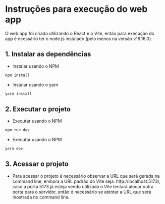 # Instruções para execução do web app

O web app foi criado utilizando o React e o Vite, então para execução do app é ncessário ter o node.js instalado (pelo menos na versão v16.16.0).

## 1. Instalar as dependências
- Instalar usando o NPM

```js
npm install
```

- Instalar usando o yarn

```js
yarn install
```
## 2. Executar o projeto

- Executar usando o NPM

```js
npm run dev
```

- Executar usando o NPM

```js
yarn dev
```
## 3. Acessar o projeto
- Para acessar o projeto é necessário observar a URL que será gerada na command line, embora a URL padrão do Vite seja: http://localhost:5173/, caso a porta 5173 já esteja sendo utilizada o Vite tentará alocar outra porta para o servidor, então é necessário se atentar a URL que será mostrada no command line.
